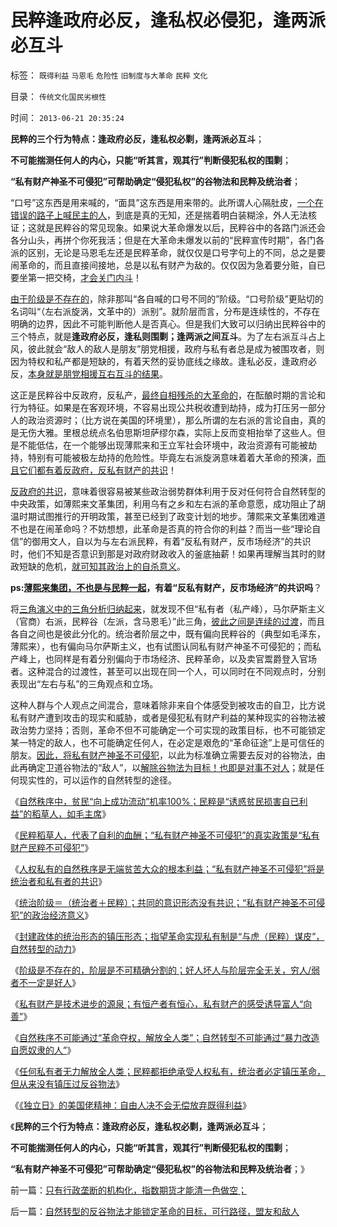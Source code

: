# 民粹逢政府必反，逢私权必侵犯，逢两派必互斗

标签： `既得利益` `马恩毛` `危险性` `旧制度与大革命` `民粹` `文化` 

目录： `传统文化国民劣根性`

时间： `2013-06-21 20:35:24`

**民粹的三个行为特点：逢政府必反，逢私权必剿，逢两派必互斗**；

**不可能揣测任何人的内心，只能“听其言，观其行”判断侵犯私权的围剿**；

**“私有财产神圣不可侵犯”可帮助确定“侵犯私权”的谷物法和民粹及统治者**；

“口号”这东西是用来喊的，“面具”这东西是用来带的。此所谓人心隔肚皮，[一个在错误的路子上喊民主的人](../../../2013/4/21/“口号代替理解”是左棍的同盟军.md)，到底是真的无知，还是揣着明白装糊涂，外人无法核证；这就是民粹谷的常见现象。如果说大革命爆发以后，民粹谷中的各路门派还会各分山头，再拼个你死我活；但是在大革命未爆发以前的“民粹宣传时期”，各门各派的区别，无论是马恩毛左还是民粹革命，就仅仅是口号字句上的不同，总之是要闹革命的，而且直接间接地，总是以私有财产为敌的。仅仅因为急着要分赃，自已要坐第一把交椅，[才会关门内斗](../../../2013/6/12/“私有财产神圣不可侵犯”将是统治者和私有者的共识.md)！

[由于阶级是不存在的](../../../2013/6/13/阶级是不存在的，阶层是不可精确分割的，消耗税收的扣帽子.md)，除非那叫“各自喊的口号不同的”阶级。“口号阶级”更贴切的名词叫“（左右派旋涡，文革中的）派别”。就阶层而言，分布是连续性的，不存在明确的边界，因此不可能判断他人是否真心。但是我们大致可以归纳出民粹谷中的三个特点，就是**逢政府必反，逢私则围剿；逢两派之间互斗**。为了左右派互斗占上风，彼此就会“敌人的敌人是朋友”朋党相援，政府与私有者总是成为被围攻者，则因为特权和私产都是短缺的，有着天然的妥协底线之缘故。逢私必反，逢政府必反，[本身就是朋党相援互右互斗的结果](../../../2013/6/8/卖官鬻爵与民粹左右互斗的旋涡，直到大革命，亡天下，复辟旧制度！.md)。

这正是民粹谷中反政府，反私产，[最终自相残杀的大革命的](../../../2013/6/14/个人恐怖主义提醒公众，民粹大革命是最凶恶的敌人.md)，在酝酿时期的言论和行为特征。如果是在客观环境，不容易出现公共税收遭到劫持，成为打压另一部分人的政治资源时；（比方说在美国的环境里），那么所谓的左右派的言论自由，真的是无伤大雅。里根总统点名伯思斯坦萨缪尔森，实际上反而变相抬举了这些人。但是不能低估，在一个能够出现薄熙来和王立军社会环境中，政治资源有可能被劫持，特别有可能被极左劫持的危险性。毕竟左右派旋涡意味着着大革命的预演，[而且它们都有着反政府，反私有财产的共识](../../../2013/6/15/《独立日》的美国精神：自由人决不放弃既得利益；.md)！

[反政府的共识](../../../2013/6/15/统治者必定镇压革命，但从来没有镇压过自然转型“反谷物法”.md)，意味着很容易被某些政治弱势群体利用于反对任何符合自然转型的中央政策，如薄熙来文革集团，利用乌有之乡和左右派的革命意愿，成功阻止了胡温时期试图推行的开明政策，甚至已经到了政变计划的地步。薄熙来文革集团难道不也是在闹革命吗？不妨想想，此革命是否真的符合你的利益？而当一些“理论自信”的御用文人，自以为与左右派民粹，有着“反私有财产，反市场经济”的共识时，他们不知是否意识到那是对政府财政收入的釜底抽薪！如果再理解当其时的财政短缺的危机，[就可知其政治上的自杀意义](../../../2013/6/15/自然秩序不可能通过革命建构，“革命!多少复古以你为名”！.md)。

**ps:[薄熙来集团，不也是与民粹一起](../../../2012/12/19/假设食品安全竭斯底里中大选（汪洋vs薄熙来），民粹必胜！.md)，有着“反私有财产，反市场经济”的共识吗**？

将[三角演义中的三角分析归纳起来](../../../2010/1/18/被中国文化反对的民主就是公有制本身.md)，就发现不但“私有者（私产峰），马尔萨斯主义（官商）右派，民粹谷（左派，含马恩毛）”此三角，[彼此之间是连续的过渡](../../../2013/6/13/阶级是不存在的，阶层是不可精确分割的，消耗税收的扣帽子.md)，而且各自之间也是彼此分化的。统治者阶层之中，既有偏向民粹谷的（典型如毛泽东，薄熙来），也有偏向马尔萨斯主义，也有试图认同私有财产神圣不可侵犯的；而私产峰上，也同样是有着分别偏向于市场经济、民粹革命，以及卖官鬻爵登入官场者。这种混合的过渡性，甚至可以出现在同一个人，可以同时在不同观点时，分别表现出“左右与私”的三角观点和立场。

这种人群与个人观点之间混合，意味着除非来自个体感受到被攻击的自卫，比方说私有财产遭到攻击的现实和威胁，或者是侵犯私有财产利益的某种现实的谷物法被政治势力坚持；否则，革命不但不可能确定一个可实现的政策目标，也不可能锁定某一特定的敌人，也不可能确定任何人，在必定是艰危的“革命征途”上是可信任的朋友。[因此，将私有财产神圣不可侵犯](../../../2013/6/12/“私有财产神圣不可侵犯”将是统治者和私有者的共识.md)，以此为标准确立需要去反对的谷物法，由此再确定卫道谷物法的“敌人”，以[解除谷物法为目标！也即是对事不对人](../../../2013/6/3/大革命终致极权，反谷物法终有民主.md)；就是任何现实性的，可以运作的自然转型的途径。

《[自然秩序中，贫民“向上成功流动”机率100%；民粹是“诱惑贫民损害自已利益”的稻草人，如毛主席](../../../2013/6/11/反户籍制度，反自然秩序的民粹稻草人.md)》

《[民粹稻草人，代表了自利的血酬；“私有财产神圣不可侵犯”的真实政策是“私有财产民粹不可侵犯”](../../../2013/6/11/私有财产民粹不可侵犯.md)》

《[人权私有的自然秩序是无端贫苦大众的根本利益；“私有财产神圣不可侵犯”将是统治者和私有者的共识](../../../2013/6/12/“私有财产神圣不可侵犯”将是统治者和私有者的共识.md)》

《[统治阶级＝（统治者＋民粹）；共同的意识形态没有共识；“私有财产神圣不可侵犯”的政治经济意义](../../../2013/6/12/“私有财产神圣不可侵犯”对统治者的意义是“稳定税源”.md)》

《[封建政体的统治形态的镇压形态；指望革命实现私有制是“与虎（民粹）谋皮”，自然转型的动力](../../../2013/6/12/封建政治的镇压形态和统治形态，与虎谋皮的大革命.md)》

《[阶级是不存在的，阶层是不可精确分割的；好人坏人与阶层完全无关，穷人/弱者不一定是好人](../../../2013/6/13/阶级是不存在的，阶层是不可精确分割的，消耗税收的扣帽子.md)》

《[私有财产是技术进步的源泉；有恒产者有恒心，私有财产的感受诱导富人“向善”](../../../2013/6/15/有恒产者有恒心，私有财产是人类文明万善之源.md)》

《[自然秩序不可能通过“革命夺权，解放全人类”；自然转型不可能通过“暴力改造自愿奴隶的人”](../../../2013/6/15/自然秩序不可能通过革命建构，“革命!多少复古以你为名”！.md)》

《[任何私有者无力解放全人类；民粹都拒绝承受人权私有，统治者必定镇压革命，但从来没有镇压过反谷物法](../../../2013/6/15/统治者必定镇压革命，但从来没有镇压过自然转型“反谷物法”.md)》

《[《独立日》的美国佬精神：自由人决不会无偿放弃既得利益](../../../2013/6/15/《独立日》的美国精神：自由人决不放弃既得利益；.md)》

《**民粹的三个行为特点：逢政府必反，逢私权必剿，逢两派必互斗**；

**不可能揣测任何人的内心，只能“听其言，观其行”判断侵犯私权的围剿**；

**“私有财产神圣不可侵犯”可帮助确定“侵犯私权”的谷物法和民粹及统治者**；》



前一篇：[只有行政垄断的机构化，指数期货才能清一色做空；](../../../2013/6/20/只有行政垄断的机构化，指数期货才能清一色做空；.md)

后一篇：[自然转型的反谷物法才能锁定革命的目标，可行路径，盟友和敌人](../../../2013/6/21/自然转型的反谷物法才能锁定革命的目标，可行路径，盟友和敌人.md)